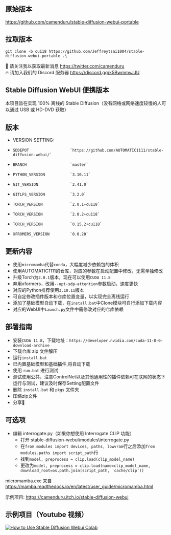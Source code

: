 ## 原始版本
https://github.com/camenduru/stable-diffusion-webui-portable
## 拉取版本
`git clone -b cu118 https://github.com/Jeffreytsai1004/stable-diffusion-webui-portable .\`

🐣 请关注我以获取最新消息 https://twitter.com/camenduru <br />
🔥 请加入我们的 Discord 服务器 https://discord.gg/k5BwmmvJJU

## Stable Diffusion WebUI 便携版本
本项目旨在实现 100% 离线的 Stable Diffusion（没有网络或网络速度较慢的人可以通过 USB 或 HD-DVD 获取）

## 版本
- VERSION SETTING:
-     SDDEPOT                  `https://github.com/AUTOMATIC1111/stable-diffusion-webui/`
-     BRANCH                   `master`
-     PYTHON_VERSION           `3.10.11`
-     GIT_VERSION              `2.41.0`
-     GITLFS_VERSION           `3.2.0`
-     TORCH_VERSION            `2.0.1+cu118`
-     TORCH_VERSION            `2.0.2+cu118`
-     TORCH_VERSION            `0.15.2+cu118`
-     XFROMERS_VERSION         `0.0.20`

## 更新内容
- 使用`micromamba`代替`conda`，大幅度减少依赖包的体积
- 使用AUTOMATIC1111的仓库，对应的参数在启动配置中修改，无需单独修改
- 升级Torch为`2.0.1`版本，现在可以使用`CUDA 11.8`
- 弃用xformers，改用`--opt-sdp-attention`参数启动，速度更快
- 对应的Python推荐使用`3.10.11`版本
- 可自定修改插件版本和仓库位置变量，以实现完全离线运行
- 添加了基础模型自动下载，在`install.bat`中Clone模块可自行添加下载内容
- 对应的WebUI中`Launch.py`文件中需修改对应的仓库依赖

## 部署指南
- 安装`CUDA 11.8`，下载地址：`https://developer.nvidia.com/cuda-11-8-0-download-archive`
- 下载仓库 zip 文件解压
- 运行`install.bat`
- 已内置基础模型和基础插件,将自动下载
- 使用 `run.bat` 进行测试
- 测试使用公共，注意ControlNet以及其他通用性的插件依赖可在联网的状态下运行与测试，建议及时保存Setting配置文件
- 删除 `install.bat` 和 `pkgs` 文件夹
- 压缩zip文件
- 分享🎉

## 可选项
- 编辑 interrogate.py（如果你想使用 Interrogate CLIP 功能）
    - 打开 stable-diffusion-webui\modules\interrogate.py
    - 在`from modules import devices, paths, lowvram`行之后添加`from modules.paths import script_path`行
    - 找到`model, preprocess = clip.load(clip_model_name)`
    - 更改为`model, preprocess = clip.load(name=clip_model_name, download_root=os.path.join(script_path, 'cache/clip'))`

micromamba.exe 来自 https://mamba.readthedocs.io/en/latest/user_guide/micromamba.html

示例项目: https://camenduru.itch.io/stable-diffusion-webui

## 示例项目（Youtube 视频）
[![How to Use Stable Diffusion Webui Colab](https://i.imgur.com/Zi3LsXj.jpg)](https://www.youtube.com/watch?v=PHZ0VC_Losk)
